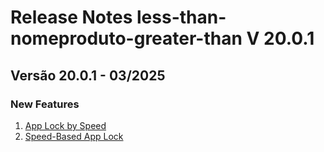 # Release Notes less-than-nomeproduto-greater-than V 20.0.1

## **Versão 20.0.1 - 03/2025**


### **New Features**

1. [App Lock by Speed](App-Lock-By-Speed.md)
2. [Speed-Based App Lock](Speed-Based-App-Lock.md)
